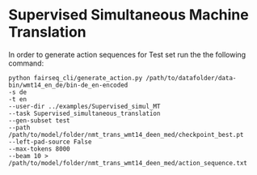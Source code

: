 # Supervised Simultaneous Machine Translation

In order to generate action sequences for Test set run the the following command:

```
python fairseq_cli/generate_action.py /path/to/datafolder/data-bin/wmt14_en_de/bin-de_en-encoded
-s de
-t en
--user-dir ../examples/Supervised_simul_MT
--task Supervised_simultaneous_translation
--gen-subset test
--path /path/to/model/folder/nmt_trans_wmt14_deen_med/checkpoint_best.pt
--left-pad-source False
--max-tokens 8000
--beam 10 > /path/to/model/folder/nmt_trans_wmt14_deen_med/action_sequence.txt
```

